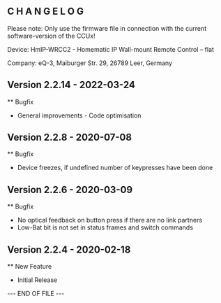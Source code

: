 C H A N G E L O G
-----------------

Please note: Only use the firmware file in connection with the current software-version of the CCUx!

Device:      HmIP-WRCC2 - Homematic IP  Wall-mount Remote Control – flat


Company:     eQ-3, Maiburger Str. 29, 26789 Leer, Germany



Version 2.2.14 - 2022-03-24
--------------------------------------------------------------

** Bugfix
   * General improvements - Code optimisation



Version 2.2.8 - 2020-07-08
--------------------------------------------------------------

** Bugfix
   * Device freezes, if undefined number of keypresses have been done



Version 2.2.6 - 2020-03-09
--------------------------------------------------------------

** Bugfix
   * No optical feedback on button press if there are no link partners
   * Low-Bat bit is not set in status frames and switch commands



Version 2.2.4 - 2020-02-18
--------------------------------------------------------------

** New Feature
   * Initial Release



--- END OF FILE ---
